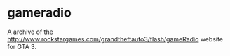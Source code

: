 # gameradio
A archive of the http://www.rockstargames.com/grandtheftauto3/flash/gameRadio website for GTA 3.
